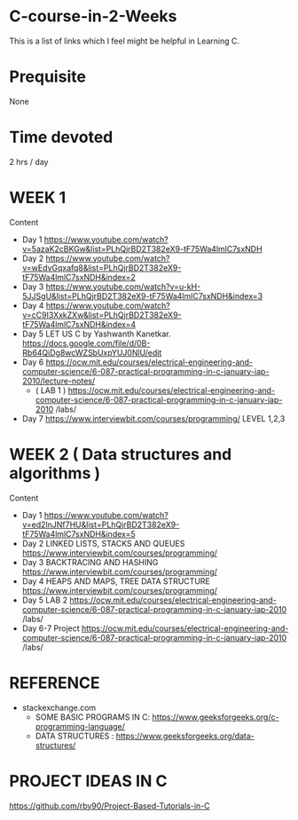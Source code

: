 # C-course-in-2-Weeks
This is a list of links which I feel might be helpful in Learning C.
# Prequisite
None
# Time devoted
2 hrs / day
# WEEK 1
Content
 * Day 1
 https://www.youtube.com/watch?v=5azaK2cBKGw&list=PLhQjrBD2T382eX9-tF75Wa4lmlC7sxNDH
 * Day 2
 https://www.youtube.com/watch?v=wEdvGqxafq8&list=PLhQjrBD2T382eX9-tF75Wa4lmlC7sxNDH&index=2
 * Day 3
 https://www.youtube.com/watch?v=u-kH-5JJSgU&list=PLhQjrBD2T382eX9-tF75Wa4lmlC7sxNDH&index=3
 * Day 4
 https://www.youtube.com/watch?v=cC9I3XxkZXw&list=PLhQjrBD2T382eX9-tF75Wa4lmlC7sxNDH&index=4
 * Day 5
  LET US C by Yashwanth Kanetkar.
  https://docs.google.com/file/d/0B-Rb64QiDg8wcWZSbUxpYUJ0NlU/edit
 * Day 6
  https://ocw.mit.edu/courses/electrical-engineering-and-computer-science/6-087-practical-programming-in-c-january-iap-2010/lecture-notes/
   * ( LAB 1 )
      https://ocw.mit.edu/courses/electrical-engineering-and-computer-science/6-087-practical-programming-in-c-january-iap-2010     /labs/
 * Day 7
   https://www.interviewbit.com/courses/programming/
   LEVEL 1,2,3
# WEEK 2 ( Data structures and algorithms )
Content
 * Day 1
   https://www.youtube.com/watch?v=ed2lnJNf7HU&list=PLhQjrBD2T382eX9-tF75Wa4lmlC7sxNDH&index=5
 * Day 2
   LINKED LISTS, STACKS AND QUEUES
   https://www.interviewbit.com/courses/programming/
 * Day 3
   BACKTRACING AND HASHING
   https://www.interviewbit.com/courses/programming/
 * Day 4
   HEAPS AND MAPS, TREE DATA STRUCTURE
   https://www.interviewbit.com/courses/programming/
 * Day 5
   LAB 2
   https://ocw.mit.edu/courses/electrical-engineering-and-computer-science/6-087-practical-programming-in-c-january-iap-2010     /labs/
 * Day 6-7
   Project
   https://ocw.mit.edu/courses/electrical-engineering-and-computer-science/6-087-practical-programming-in-c-january-iap-2010     /labs/
 
 # REFERENCE
   * stackexchange.com
     * SOME BASIC PROGRAMS IN C:
        https://www.geeksforgeeks.org/c-programming-language/
     * DATA STRUCTURES : 
        https://www.geeksforgeeks.org/data-structures/
 # PROJECT IDEAS IN C
   https://github.com/rby90/Project-Based-Tutorials-in-C
